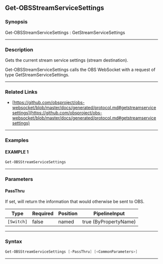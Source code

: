 Get-OBSStreamServiceSettings
----------------------------
### Synopsis
Get-OBSStreamServiceSettings : GetStreamServiceSettings

---
### Description

Gets the current stream service settings (stream destination).


Get-OBSStreamServiceSettings calls the OBS WebSocket with a request of type GetStreamServiceSettings.

---
### Related Links
* [https://github.com/obsproject/obs-websocket/blob/master/docs/generated/protocol.md#getstreamservicesettings](https://github.com/obsproject/obs-websocket/blob/master/docs/generated/protocol.md#getstreamservicesettings)



---
### Examples
#### EXAMPLE 1
```PowerShell
Get-OBSStreamServiceSettings
```

---
### Parameters
#### **PassThru**

If set, will return the information that would otherwise be sent to OBS.






|Type      |Required|Position|PipelineInput        |
|----------|--------|--------|---------------------|
|`[Switch]`|false   |named   |true (ByPropertyName)|



---
### Syntax
```PowerShell
Get-OBSStreamServiceSettings [-PassThru] [<CommonParameters>]
```
---
